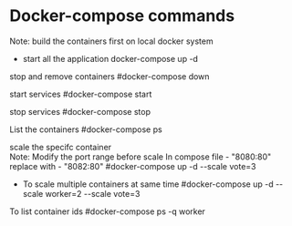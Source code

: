 # Docker-compose commands 

Note: build the containers first on local docker system
- start all the application
docker-compose up -d 

stop and remove containers
#docker-compose down 

start services 
#docker-compose start 

stop services 
#docker-compose stop 

List the containers 
#docker-compose ps 

 scale the specifc container  
 Note: Modify the port range before scale 
 In compose file - "8080:80" replace with - "8082:80"
 #docker-compose  up -d --scale vote=3 

- To scale multiple containers at same time 
 #docker-compose  up -d --scale worker=2 --scale vote=3

To list container ids 
#docker-compose ps -q worker
